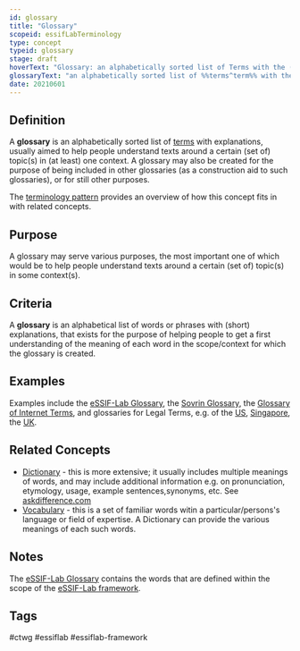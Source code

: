 ```yaml
---
id: glossary
title: "Glossary"
scopeid: essifLabTerminology
type: concept
typeid: glossary
stage: draft
hoverText: "Glossary: an alphabetically sorted list of Terms with the (single) meaning it has in (at least) one context."
glossaryText: "an alphabetically sorted list of %%terms^term%% with the (single) meaning it has in (at least) one context."
date: 20210601
---
```


## Definition
A **glossary** is an alphabetically sorted list of [terms](term) with explanations, usually aimed to help people understand texts around a certain (set of) topic(s) in (at least) one context. A glossary may also be created for the purpose of being included in other glossaries (as a construction aid to such glossaries), or for still other purposes.

The [terminology pattern](pattern-terminology) provides an overview of how this concept fits in with related concepts.

## Purpose
A glossary may serve various purposes, the most important one of which would be to help people understand texts around a certain (set of) topic(s) in some context(s).

## Criteria
A **glossary** is an alphabetical list of words or phrases with (short) explanations, that exists for the purpose of helping people to get a first understanding of the meaning of each word in the scope/context for which the glossary is created.

## Examples
Examples include the [eSSIF-Lab Glossary](../essifLab-glossary), the [Sovrin Glossary](https://sovrin.org/library/glossary/), the [Glossary of Internet Terms](https://www.internetsociety.org/internet/glossary-internet-terms/), and glossaries for Legal Terms, e.g. of the [US](https://www.uscourts.gov/glossary), [Singapore](https://www.supremecourt.gov.sg/services/self-help-services/glossary-of-terms), the [UK](https://www.copfs.gov.uk/involved-in-a-case/glossary-of-legal-terms).

## Related Concepts
- [Dictionary](dictionary) - this is more extensive; it usually includes multiple meanings of words, and may include additional information e.g. on pronunciation, etymology, usage, example sentences,synonyms, etc. See [askdifference.com](https://www.askdifference.com/dictionary-vs-glossary/)
- [Vocabulary](https://en.wikipedia.org/wiki/Vocabulary) - this is a set of familiar words witin a particular/persons's language or field of expertise. A Dictionary can provide the various meanings of each such words.

## Notes
The [eSSIF-Lab Glossary](../essifLab-glossary) contains the words that are defined within the scope of the [eSSIF-Lab framework](../essifLab-project).
## Tags
#ctwg #essiflab #essiflab-framework
